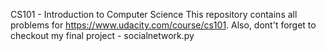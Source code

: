 CS101 - Introduction to Computer Science
This repository contains all problems for https://www.udacity.com/course/cs101. Also, dont't forget to checkout my final project - socialnetwork.py

